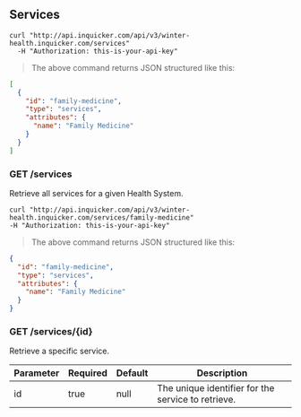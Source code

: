 ## Services

```shell
curl "http://api.inquicker.com/api/v3/winter-health.inquicker.com/services"
  -H "Authorization: this-is-your-api-key"
```

> The above command returns JSON structured like this:

```json
[
  {
    "id": "family-medicine",
    "type": "services",
    "attributes": {
      "name": "Family Medicine"
    }
  }
]
```

### GET /services

Retrieve all services for a given Health System.

```shell
curl "http://api.inquicker.com/api/v3/winter-health.inquicker.com/services/family-medicine"
-H "Authorization: this-is-your-api-key"
```

> The above command returns JSON structured like this:

```json
{
  "id": "family-medicine",
  "type": "services",
  "attributes": {
    "name": "Family Medicine"
  }
}
```

### GET /services/{id}

Retrieve a specific service.

Parameter | Required | Default | Description
--------- | -------- | ------- | -----------
id | true | null | The unique identifier for the service to retrieve.
